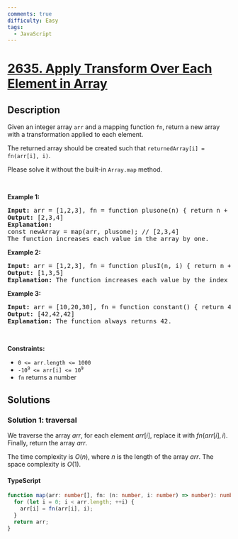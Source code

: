 ```yaml
---
comments: true
difficulty: Easy
tags:
  - JavaScript
---
```


<!-- problem:start -->

# [2635. Apply Transform Over Each Element in Array](https://leetcode.com/problems/apply-transform-over-each-element-in-array)

## Description

<!-- description:start -->

<p>Given an integer array&nbsp;<code>arr</code>&nbsp;and a mapping function&nbsp;<code>fn</code>, return&nbsp;a new array with a transformation applied to each element.</p>

<p>The returned array should be created such that&nbsp;<code>returnedArray[i] = fn(arr[i], i)</code>.</p>

<p>Please solve it without the built-in <code>Array.map</code> method.</p>

<p>&nbsp;</p>
<p><strong class="example">Example 1:</strong></p>

<pre>
<strong>Input:</strong> arr = [1,2,3], fn = function plusone(n) { return n + 1; }
<strong>Output:</strong> [2,3,4]
<strong>Explanation:</strong>
const newArray = map(arr, plusone); // [2,3,4]
The function increases each value in the array by one. 
</pre>

<p><strong class="example">Example 2:</strong></p>

<pre>
<strong>Input:</strong> arr = [1,2,3], fn = function plusI(n, i) { return n + i; }
<strong>Output:</strong> [1,3,5]
<strong>Explanation:</strong> The function increases each value by the index it resides in.
</pre>

<p><strong class="example">Example 3:</strong></p>

<pre>
<strong>Input:</strong> arr = [10,20,30], fn = function constant() { return 42; }
<strong>Output:</strong> [42,42,42]
<strong>Explanation:</strong> The function always returns 42.
</pre>

<p>&nbsp;</p>
<p><strong>Constraints:</strong></p>

<ul>
	<li><code>0 &lt;= arr.length &lt;= 1000</code></li>
	<li><code><font face="monospace">-10<sup>9</sup>&nbsp;&lt;= arr[i] &lt;= 10<sup>9</sup></font></code></li>
	<li><code>fn</code> returns a number</li>
</ul>

<!-- description:end -->

## Solutions

<!-- solution:start -->

### Solution 1: traversal

We traverse the array $arr$, for each element $arr[i]$, replace it with $fn(arr[i], i)$. Finally, return the array $arr$.

The time complexity is $O(n)$, where $n$ is the length of the array $arr$. The space complexity is $O(1)$.

<!-- tabs:start -->

#### TypeScript

```ts
function map(arr: number[], fn: (n: number, i: number) => number): number[] {
  for (let i = 0; i < arr.length; ++i) {
    arr[i] = fn(arr[i], i);
  }
  return arr;
}
```

<!-- tabs:end -->

<!-- solution:end -->

<!-- problem:end -->
